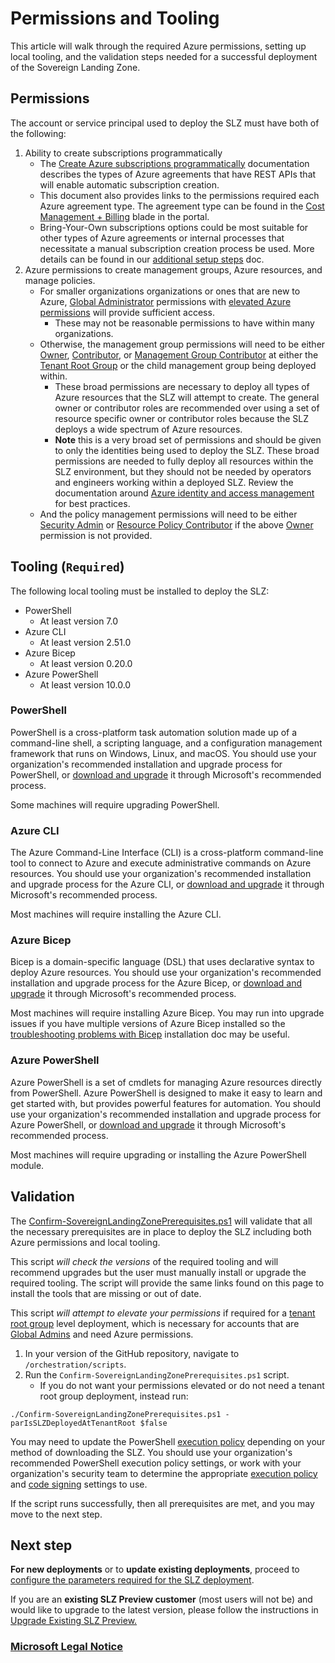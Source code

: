 # Permissions and Tooling

This article will walk through the required Azure permissions, setting up local tooling, and the validation steps needed for a successful deployment of the Sovereign Landing Zone.

## Permissions

The account or service principal used to deploy the SLZ must have both of the following:

1. Ability to create subscriptions programmatically
   * The [Create Azure subscriptions programmatically](https://learn.microsoft.com/azure/cost-management-billing/manage/programmatically-create-subscription) documentation describes the types of Azure agreements that have REST APIs that will enable automatic subscription creation.
   * This document also provides links to the permissions required each Azure agreement type. The agreement type can be found in the [Cost Management + Billing](https://learn.microsoft.com/azure/cost-management-billing/manage/view-all-accounts#check-the-type-of-your-account) blade in the portal.
   * Bring-Your-Own subscriptions options could be most suitable for other types of Azure agreements or internal processes that necessitate a manual subscription creation process be used. More details can be found in our [additional setup steps](scenarios/Using-Existing-Subscriptions.md) doc.
2. Azure permissions to create management groups, Azure resources, and manage policies.
   * For smaller organizations organizations or ones that are new to Azure, [Global Administrator](https://learn.microsoft.com/azure/active-directory/roles/permissions-reference#global-administrator) permissions with [elevated Azure permissions](https://learn.microsoft.com/azure/role-based-access-control/elevate-access-global-admin) will provide sufficient access.
     * These may not be reasonable permissions to have within many organizations.
   * Otherwise, the management group permissions will need to be either [Owner](https://learn.microsoft.com/azure/role-based-access-control/built-in-roles#owner), [Contributor](https://learn.microsoft.com/azure/role-based-access-control/built-in-roles#contributor), or [Management Group Contributor](https://learn.microsoft.com/azure/role-based-access-control/built-in-roles#management-group-contributor) at either the [Tenant Root Group](https://learn.microsoft.com/azure/governance/management-groups/overview#hierarchy-of-management-groups-and-subscriptions) or the child management group being deployed within.
     * These broad permissions are necessary to deploy all types of Azure resources that the SLZ will attempt to create. The general owner or contributor roles are recommended over using a set of resource specific owner or contributor roles because the SLZ deploys a wide spectrum of Azure resources.
     * **Note** this is a very broad set of permissions and should be given to only the identities being used to deploy the SLZ. These broad permissions are needed to fully deploy all resources within the SLZ environment, but they should not be needed by operators and engineers working within a deployed SLZ. Review the documentation around [Azure identity and access management](https://learn.microsoft.com/azure/security/fundamentals/identity-management-best-practices) for best practices.
   * And the policy management permissions will need to be either [Security Admin](https://learn.microsoft.com/azure/role-based-access-control/built-in-roles#security-admin) or [Resource Policy Contributor](https://learn.microsoft.com/azure/role-based-access-control/built-in-roles#resource-policy-contributor) if the above [Owner](https://learn.microsoft.com/azure/role-based-access-control/built-in-roles#owner) permission is not provided.

## Tooling (`Required`)

The following local tooling must be installed to deploy the SLZ:
* PowerShell
  * At least version 7.0
* Azure CLI
  * At least version 2.51.0
* Azure Bicep
  * At least version 0.20.0
* Azure PowerShell
  * At least version 10.0.0

### PowerShell

PowerShell is a cross-platform task automation solution made up of a command-line shell, a scripting language, and a configuration management framework that runs on Windows, Linux, and macOS. You should use your organization's recommended installation and upgrade process for PowerShell, or [download and upgrade](https://learn.microsoft.com/powershell/scripting/install/installing-powershell-on-windows?view=powershell-7.3) it through Microsoft's recommended process.

Some machines will require upgrading PowerShell.

### Azure CLI

The Azure Command-Line Interface (CLI) is a cross-platform command-line tool to connect to Azure and execute administrative commands on Azure resources. You should use your organization's recommended installation and upgrade process for the Azure CLI, or [download and upgrade](https://learn.microsoft.com/cli/azure/install-azure-cli) it through Microsoft's recommended process.

Most machines will require installing the Azure CLI.

### Azure Bicep

Bicep is a domain-specific language (DSL) that uses declarative syntax to deploy Azure resources. You should use your organization's recommended installation and upgrade process for the Azure Bicep, or [download and upgrade](https://learn.microsoft.com/azure/azure-resource-manager/bicep/install#azure-cli) it through Microsoft's recommended process.

Most machines will require installing Azure Bicep. You may run into upgrade issues if you have multiple versions of Azure Bicep installed so the [troubleshooting problems with Bicep](https://learn.microsoft.com/azure/azure-resource-manager/bicep/installation-troubleshoot#multiple-versions-of-bicep-cli-installed) installation doc may be useful.

### Azure PowerShell

Azure PowerShell is a set of cmdlets for managing Azure resources directly from PowerShell. Azure PowerShell is designed to make it easy to learn and get started with, but provides powerful features for automation. You should use your organization's recommended installation and upgrade process for Azure PowerShell, or [download and upgrade](https://learn.microsoft.com/powershell/azure/install-azure-powershell?view=azps-10.4.1) it through Microsoft's recommended process.

Most machines will require upgrading or installing the Azure PowerShell module.

## Validation

The [Confirm-SovereignLandingZonePrerequisites.ps1](../orchestration/scripts/Confirm-SovereignLandingZonePrerequisites.ps1) will validate that all the necessary prerequisites are in place to deploy the SLZ including both Azure permissions and local tooling.

This script *will check the versions* of the required tooling and will recommend upgrades but the user must manually install or upgrade the required tooling. The script will provide the same links found on this page to install the tools that are missing or out of date.

This script *will attempt to elevate your permissions* if required for a [tenant root group](https://learn.microsoft.com/azure/governance/management-groups/overview#root-management-group-for-each-directory) level deployment, which is necessary for accounts that are [Global Admins](https://learn.microsoft.com/azure/active-directory/roles/permissions-reference#global-administrator) and need Azure permissions.

1. In your version of the GitHub repository, navigate to `/orchestration/scripts`.
2. Run the `Confirm-SovereignLandingZonePrerequisites.ps1` script.
   * If you do not want your permissions elevated or do not need a tenant root group deployment, instead run:
   
```./Confirm-SovereignLandingZonePrerequisites.ps1 -parIsSLZDeployedAtTenantRoot $false```

You may need to update the PowerShell [execution policy](https://learn.microsoft.com/powershell/module/microsoft.powershell.security/set-executionpolicy?view=powershell-7.3) depending on your method of downloading the SLZ. You should use your organization's recommended PowerShell execution policy settings, or work with your organization's security team to determine the appropriate [execution policy](https://learn.microsoft.com/powershell/module/microsoft.powershell.security/set-executionpolicy?view=powershell-7.3) and [code signing](https://learn.microsoft.com/powershell/module/microsoft.powershell.core/about/about_signing?view=powershell-7.3) settings to use.

If the script runs successfully, then all prerequisites are met, and you may move to the next step.

## Next step

**For new deployments** or to **update existing deployments**, proceed to [configure the parameters required for the SLZ deployment](07-Deployment-Parameters.md).

If you are an **existing SLZ Preview customer** (most users will not be) and would like to upgrade to the latest version, please follow the instructions in [Upgrade Existing SLZ Preview.](06-Upgrade-Existing-SLZ-Preview.md)

### [Microsoft Legal Notice](./NOTICE.md)
